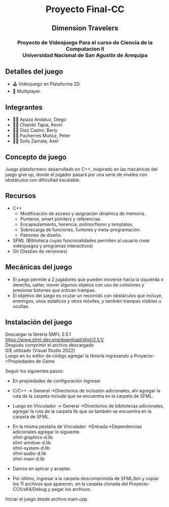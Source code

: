 # <h1 align="center">Proyecto Final-CC</h1>
<h2 align="center"> Dimension Travelers</h2>
<h3 align="center">Proyecto de Videojuego
Para el curso de Ciencia de la Computacion II
</br> Universidad Nacional de San Agustin de Arequipa </h3>

## Detalles del juego
- 🕹 Videojuego en Plataforma 2D.
- 👥 Multiplayer.

## Integrantes
- 👨‍💻 Apaza Andaluz, Diego 
- 👨‍💻 Chambi Tapia, Kevin
- 👨‍💻 Diaz Castro, Berly
- 👨‍💻 Pacherres Muñoz, Peter
- 👨‍🚀 Solis Zamata, Axel

## Concepto de juego
Juego plataformero desarrollado en C++, inspirado en las mecánicas del juego give up, donde el jugador pasará por una serie de niveles con obstáculos con dificultad escalable.

## Recursos
- C++ 
  - Modificación de acceso y asignación dinámica de memoria..
  - Punteros, smart pointers y referencias.
  - Encapsulamiento, herencia, polimorfismo y templates.
  - Sobrecarga de funciones, funtores y meta-programación.
  - Patrones de diseño.   
- SFML (Biblioteca cuyas funcionalidades permiten al usuario crear videojuegos y programas interactivos)
- Git (Gestion de versiones)

## Mecánicas del juego
- El juego permite a 2 jugadores que pueden moverse hacia la izquierda o derecha, saltar, mover algunos objetos con uso de colisiones y presionar botones que activan trampas.
- El objetivo del juego es cruzar un recorrido con obstáculos que incluye, enemigos, unos estáticos y otros móviles, y también trampas visibles u ocultas.
## Instalación del juego

Descargar la librería SMFL 2.5.1</br>
https://www.sfml-dev.org/download/sfml/2.5.1/ </br>
Después comprimir el archivo descargado</br>
IDE utilizado (Visual Studio 2022)</br>
Luego en su editor de código agregar la librería ingresando a Proyecto->Propiedades de Game

Seguir los siguientes pasos:

-	En propiedades de configuración ingresar</br>
-	C/C++ -> General ->Directorios de inclusión adicionales, ahí agregar la  ruta de la carpeta include que se encuentra en la carpeta de SFML.</br>
-	Luego en Vinculador -> General ->Directorios de bibliotecas adicionales, agregar la ruta de la carpeta lib que se también se encuentra en la carpeta de SFML.</br>
-	En la misma pestaña de Vinculador ->Entrada->Dependencias adicionales agregar lo siguiente.</br>
sfml-graphics-d.lib</br>
sfml-window-d.lib</br>
sfml-system-d.lib</br>
sfml-audio-d.lib</br>
sfml-main-d.lib</br>

-	Damos en aplicar y aceptar.</br>

-	Por último, ingresar a la carpeta descomprimida de SFML/bin y copiar los 11 archivos que aparecen, en la carpeta clonada del Proyecto-CCII/x64/Debug y pegar los archivos.</br>

Iniciar el juego desde archivo main.cpp







 
